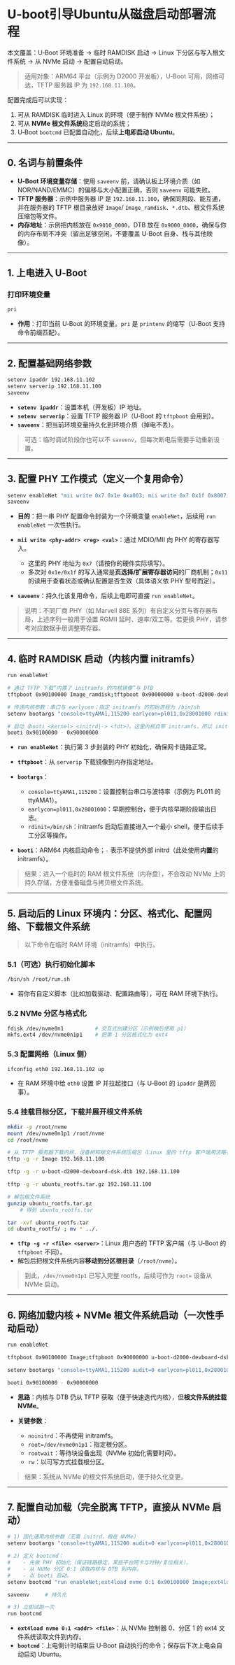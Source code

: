 # U-boot引导Ubuntu从磁盘启动部署流程

本文覆盖：U‑Boot 环境准备 → 临时 RAMDISK 启动 → Linux 下分区与写入根文件系统 → 从 NVMe 启动 → 配置自动启动。

> 适用对象：ARM64 平台（示例为 D2000 开发板），U‑Boot 可用，网络可达，TFTP 服务器 IP 为 `192.168.11.100`。

配置完成后可以实现：

1. 可从 RAMDISK 临时进入 Linux 的环境（便于制作 NVMe 根文件系统）；
2. 可从 **NVMe 根文件系统**稳定启动的系统；
3. U‑Boot `bootcmd` 已配置自动化，后续**上电即启动 Ubuntu**。

---

## 0. 名词与前置条件

* **U‑Boot 环境变量存储**：使用 `saveenv` 前，请确认板上环境介质（如 NOR/NAND/EMMC）的偏移与大小配置正确，否则 `saveenv`
  可能失败。
* **TFTP 服务器**：示例中服务器 IP 是 `192.168.11.100`，确保同网段、能互通，并在服务器的 TFTP 根目录放好 `Image`/
  `Image_ramdisk`、`*.dtb`、根文件系统压缩包等文件。
* **内存地址**：示例把内核放在 `0x9010_0000`，DTB 放在 `0x9000_0000`，确保与你的内存布局不冲突（留出足够空闲，不要覆盖 U‑Boot
  自身、栈与其他映像）。

---

## 1. 上电进入 U‑Boot

### 打印环境变量

```bash
pri
```

* **作用**：打印当前 U‑Boot 的环境变量。`pri` 是 `printenv` 的缩写（U‑Boot 支持命令前缀匹配）。

---

## 2. 配置基础网络参数

```bash
setenv ipaddr 192.168.11.102
setenv serverip 192.168.11.100
saveenv
```

* **`setenv ipaddr`**：设置本机（开发板）IP 地址。
* **`setenv serverip`**：设置 TFTP 服务器 IP（U‑Boot 的 `tftpboot` 会用到）。
* **`saveenv`**：把当前环境变量持久化到环境介质（掉电不丢）。

> 可选：临时调试阶段你也可以不 `saveenv`，但每次断电后需要手动重新设置。

---

## 3. 配置 PHY 工作模式（定义一个复用命令）

```bash
setenv enableNet "mii write 0x7 0x1e 0xa003; mii write 0x7 0x1f 0x8007;mii write 0x7 0x1e 0xa004; mii write 0x7 0x1f 0x00b0;mii write 0x7 0x1e 0xa001; mii write 0x7 0x1f 0x0164;mii read  0x7 0x11;"
saveenv
```

* **目的**：把一串 PHY 配置命令封装为一个环境变量 `enableNet`，后续用 `run enableNet` 一次性执行。
* **`mii write <phy-addr> <reg> <val>`**：通过 MDIO/MII 向 PHY 的寄存器写入。

    * 这里的 PHY 地址为 `0x7`（请按你的硬件实际填写）。
    * 多次对 `0x1e/0x1f` 的写入通常是**页选择/扩展寄存器访问**的厂商机制；`0x11` 的读用于查看状态或确认配置是否生效（具体语义依
      PHY 型号而定）。
* **`saveenv`**：持久化该复用命令，后续上电即可直接 `run enableNet`。

> 说明：不同厂商 PHY（如 Marvell 88E 系列）有自定义分页与寄存器布局，上述序列一般用于设置 RGMII 延时、速率/双工等。若更换
> PHY，请参考对应数据手册调整寄存器。

---

## 4. 临时 RAMDISK 启动（内核内置 initramfs）

```bash
run enableNet

# 通过 TFTP 下载“内置了 initramfs 的内核镜像”与 DTB
tftpboot 0x90100000 Image_ramdisk;tftpboot 0x90000000 u-boot-d2000-devboard-dsk.dtb

# 传递内核参数：串口与 earlycon；指定 initramfs 的初始进程为 /bin/sh
setenv bootargs "console=ttyAMA1,115200 earlycon=pl011,0x28001000 rdinit=/bin/sh"

# 启动（booti <kernel> <initrd|-> <fdt>）。这里内核自带 initramfs，所以 initrd 用 '-'
booti 0x90100000 - 0x90000000
```

* **`run enableNet`**：执行第 3 步封装的 PHY 初始化，确保网卡链路正常。
* **`tftpboot`**：从 `serverip` 下载镜像到内存指定地址。
* **`bootargs`**：

    * `console=ttyAMA1,115200`：设置控制台串口与波特率（示例为 PL011 的 ttyAMA1）。
    * `earlycon=pl011,0x28001000`：早期控制台，便于内核早期阶段输出日志。
    * `rdinit=/bin/sh`：initramfs 启动后直接进入一个最小 shell，便于后续手工分区等操作。
* **`booti`**：ARM64 内核启动命令；`-` 表示不提供外部 initrd（此处使用**内置**的 initramfs）。

> 结果：进入一个临时的 RAM 根文件系统（内存盘），不会改动 NVMe 上的持久存储，方便准备磁盘与拷贝根文件系统。

---

## 5. 启动后的 Linux 环境内：分区、格式化、配置网络、下载根文件系统

> 以下命令在临时 RAM 环境（initramfs）中执行。

### 5.1（可选）执行初始化脚本

```bash
/bin/sh /root/run.sh
```

* 若你有自定义脚本（比如加载驱动、配置路由等），可在 RAM 环境下执行。

### 5.2 NVMe 分区与格式化

```bash
fdisk /dev/nvme0n1          # 交互式创建分区（示例稍后使用 p1）
mkfs.ext4 /dev/nvme0n1p1    # 把第 1 分区格式化为 ext4
```

### 5.3 配置网络（Linux 侧）

```bash
ifconfig eth0 192.168.11.102 up
```

* 在 RAM 环境中给 `eth0` 设置 IP 并拉起接口（与 U‑Boot 的 `ipaddr` 是两回事）。

### 5.4 挂载目标分区，下载并展开根文件系统

```bash
mkdir -p /root/nvme
mount /dev/nvme0n1p1 /root/nvme
cd /root/nvme

# 从 TFTP 服务器下载内核、设备树和根文件系统压缩包（Linux 里的 tftp 客户端用法略有不同）
tftp -g -r Image 192.168.11.100

tftp -g -r u-boot-d2000-devboard-dsk.dtb 192.168.11.100

tftp -g -r ubuntu_rootfs.tar.gz 192.168.11.100

# 解包根文件系统
gunzip ubuntu_rootfs.tar.gz
	# 得到 ubuntu_rootfs.tar

tar -xvf ubuntu_rootfs.tar
cd ubuntu_rootfs/ ; mv * ../.
```

* **`tftp -g -r <file> <server>`**：Linux 用户态的 TFTP 客户端（与 U‑Boot 的 `tftpboot` 不同）。
* 解包后把根文件系统内容**移动到分区根目录**（`/root/nvme`）。

> 到此，`/dev/nvme0n1p1` 已写入完整 rootfs，后续可作为 `root=` 设备从 NVMe 启动。

---

## 6. 网络加载内核 + NVMe 根文件系统启动（一次性手动启动）

```bash
run enableNet

tftpboot 0x90100000 Image;tftpboot 0x90000000 u-boot-d2000-devboard-dsk.dtb

setenv bootargs "console=ttyAMA1,115200 audit=0 earlycon=pl011,0x28001000 noinitrd root=/dev/nvme0n1p1 rootwait rw"

booti 0x90100000 - 0x90000000
```

* **思路**：内核与 DTB 仍从 TFTP 获取（便于快速迭代内核），但**根文件系统挂载 NVMe**。
* **关键参数**：

    * `noinitrd`：不再使用 initramfs。
    * `root=/dev/nvme0n1p1`：指定根分区。
    * `rootwait`：等待块设备出现（NVMe 初始化需要时间）。
    * `rw`：以可写方式挂载根分区。

> 结果：系统从 NVMe 的根文件系统启动，便于持久化变更。

---

## 7. 配置自动加载（完全脱离 TFTP，直接从 NVMe 启动）

```bash
# 1) 固化通用内核参数（无需 initrd，根在 NVMe）
setenv bootargs "console=ttyAMA1,115200 audit=0 earlycon=pl011,0x28001000 noinitrd root=/dev/nvme0n1p1 rootwait rw"

# 2) 定义 bootcmd：
#    - 先做 PHY 初始化（保证链路稳定，某些平台网卡与时钟/复位相关）。
#    - 从 NVMe 分区 0:1 读取内核与 DTB 到内存。
#    - 以 booti 启动。
setenv bootcmd "run enableNet;ext4load nvme 0:1 0x90100000 Image;ext4load nvme 0:1 0x90000000 u-boot-d2000-devboard-dsk.dtb;booti 0x90100000 - 0x90000000"

saveenv     # 持久化

# 3) 立即试跑一次
run bootcmd
```

* **`ext4load nvme 0:1 <addr> <file>`**：从 NVMe 控制器 0、分区 1 的 ext4 文件系统读取文件到内存。
* **`bootcmd`**：上电倒计时结束后 U‑Boot 自动执行的命令；保存后下次上电会自动启动 Ubuntu。
